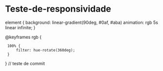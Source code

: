 # Teste-de-responsividade
element {
   background: linear-gradient(90deg, #0af, #aba)
   animation: rgb 5s linear infinite;
}

@keyframes rgb {
    
     100% {
         filter: hue-rotate(360deg);
     }

}
// teste de commit

